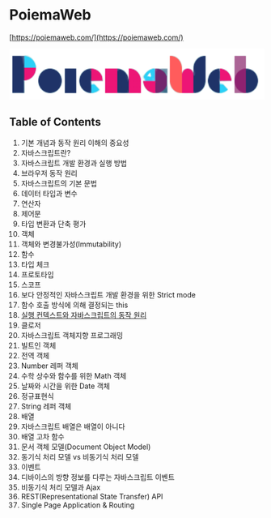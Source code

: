 # PoiemaWeb

[https://poiemaweb.com/](https://poiemaweb.com/)

<img src="./img/poiemaweb-logo.png" alt="poiemweb logo" style="height: 100px"/>

## Table of Contents

1. 기본 개념과 동작 원리 이해의 중요성
2. 자바스크립트란?
3. 자바스크립트 개발 환경과 실행 방법
4. 브라우저 동작 원리
5. 자바스크립트의 기본 문법
6. 데이터 타입과 변수
7. 연산자
8. 제어문
9. 타입 변환과 단축 평가
10. 객체
11. 객체와 변경불가성(Immutability)
12. 함수
13. 타입 체크
14. 프로토타입
15. 스코프
16. 보다 안정적인 자바스크립트 개발 환경을 위한 Strict mode
17. 함수 호출 방식에 의해 결정되는 this
18. [실행 컨텍스트와 자바스크립트의 동작 원리](5.18%20Execution%20Context.md)
19. 클로저
20. 자바스크립트 객체지향 프로그래밍
21. 빌트인 객체
22. 전역 객체
23. Number 레퍼 객체
24. 수학 상수와 함수를 위한 Math 객체
25. 날짜와 시간을 위한 Date 객체
26. 정규표현식
27. String 레퍼 객체
28. 배열
29. 자바스크립트 배열은 배열이 아니다
30. 배열 고차 함수
31. 문서 객체 모델(Document Object Model)
32. 동기식 처리 모델 vs 비동기식 처리 모델
33. 이벤트
34. 디바이스의 방향 정보를 다루는 자바스크립트 이벤트
35. 비동기식 처리 모델과 Ajax
36. REST(Representational State Transfer) API
37. Single Page Application & Routing
